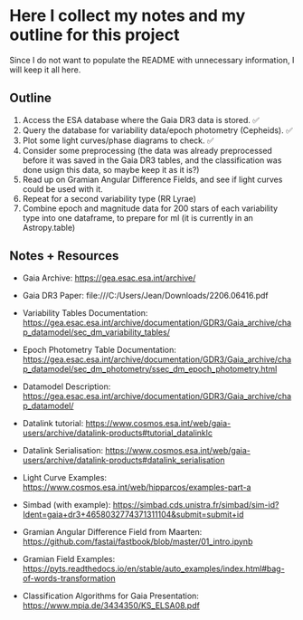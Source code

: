# Here I collect my notes and my outline for this project

Since I do not want to populate the README with unnecessary information, I will keep it all here.

## Outline
1. Access the ESA database where the Gaia DR3 data is stored. ✅
2. Query the database for variability data/epoch photometry (Cepheids). ✅
3. Plot some light curves/phase diagrams to check. ✅
4. Consider some preprocessing (the data was already preprocessed before it was saved in the Gaia DR3 tables, and the classification was done usign this data, so maybe keep it as it is?)
5. Read up on Gramian Angular Difference Fields, and see if light curves could be used with it.
6. Repeat for a second variability type (RR Lyrae)
7. Combine epoch and magnitude data for 200 stars of each variability type into one dataframe, to prepare for ml (it is currently in an Astropy.table)


## Notes + Resources

- Gaia Archive: https://gea.esac.esa.int/archive/
- Gaia DR3 Paper: file:///C:/Users/Jean/Downloads/2206.06416.pdf
- Variability Tables Documentation: https://gea.esac.esa.int/archive/documentation/GDR3/Gaia_archive/chap_datamodel/sec_dm_variability_tables/
- Epoch Photometry Table Documentation: https://gea.esac.esa.int/archive/documentation/GDR3/Gaia_archive/chap_datamodel/sec_dm_photometry/ssec_dm_epoch_photometry.html
- Datamodel Description: https://gea.esac.esa.int/archive/documentation/GDR3/Gaia_archive/chap_datamodel/

- Datalink tutorial: https://www.cosmos.esa.int/web/gaia-users/archive/datalink-products#tutorial_datalinklc
- Datalink Serialisation: https://www.cosmos.esa.int/web/gaia-users/archive/datalink-products#datalink_serialisation 
- Light Curve Examples: https://www.cosmos.esa.int/web/hipparcos/examples-part-a
- Simbad (with example): https://simbad.cds.unistra.fr/simbad/sim-id?Ident=gaia+dr3+4658032774371311104&submit=submit+id
- Gramian Angular Difference Field from Maarten: https://github.com/fastai/fastbook/blob/master/01_intro.ipynb
- Gramian Field Examples: https://pyts.readthedocs.io/en/stable/auto_examples/index.html#bag-of-words-transformation
- Classification Algorithms for Gaia Presentation: https://www.mpia.de/3434350/KS_ELSA08.pdf